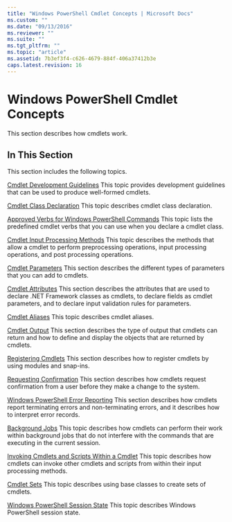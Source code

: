 ```yaml
---
title: "Windows PowerShell Cmdlet Concepts | Microsoft Docs"
ms.custom: ""
ms.date: "09/13/2016"
ms.reviewer: ""
ms.suite: ""
ms.tgt_pltfrm: ""
ms.topic: "article"
ms.assetid: 7b3ef3f4-c626-4679-884f-406a37412b3e
caps.latest.revision: 16
---
```

# Windows PowerShell Cmdlet Concepts

This section describes how cmdlets work.

## In This Section

This section includes the following topics.

[Cmdlet Development Guidelines](./cmdlet-development-guidelines.md)
This topic provides development guidelines that can be used to produce well-formed cmdlets.

[Cmdlet Class Declaration](./cmdlet-class-declaration.md)
This topic describes cmdlet class declaration.

[Approved Verbs for Windows PowerShell Commands](./approved-verbs-for-windows-powershell-commands.md)
This topic lists the predefined cmdlet verbs that you can use when you declare a cmdlet class.

[Cmdlet Input Processing Methods](./cmdlet-input-processing-methods.md)
This topic describes the methods that allow a cmdlet to perform preprocessing operations, input processing operations, and post processing operations.

[Cmdlet Parameters](./cmdlet-parameters.md)
This section describes the different types of parameters that you can add to cmdlets.

[Cmdlet Attributes](./cmdlet-attributes.md)
This section describes the attributes that are used to declare .NET Framework classes as cmdlets, to declare fields as cmdlet parameters, and to declare input validation rules for parameters.

[Cmdlet Aliases](./cmdlet-aliases.md)
This topic describes cmdlet aliases.

[Cmdlet Output](./cmdlet-output.md)
This section describes the type of output that cmdlets can return and how to define and display the objects that are returned by cmdlets.

[Registering Cmdlets](./modules-and-snap-ins.md)
This section describes how to register cmdlets by using modules and snap-ins.

[Requesting Confirmation](./requesting-confirmation-from-cmdlets.md)
This section describes how cmdlets request confirmation from a user before they make a change to the system.

[Windows PowerShell Error Reporting](./error-reporting-concepts.md)
This section describes how cmdlets report terminating errors and non-terminating errors, and it describes how to interpret error records.

[Background Jobs](./background-jobs.md)
This topic describes how cmdlets can perform their work within background jobs that do not interfere with the commands that are executing in the current session.

[Invoking Cmdlets and Scripts Within a Cmdlet](./invoking-cmdlets-and-scripts-within-a-cmdlet.md)
This topic describes how cmdlets can invoke other cmdlets and scripts from within their input processing methods.

[Cmdlet Sets](./cmdlet-sets.md)
This topic describes using base classes to create sets of cmdlets.

[Windows PowerShell Session State](./windows-powershell-session-state.md)
This topic describes Windows PowerShell session state.
